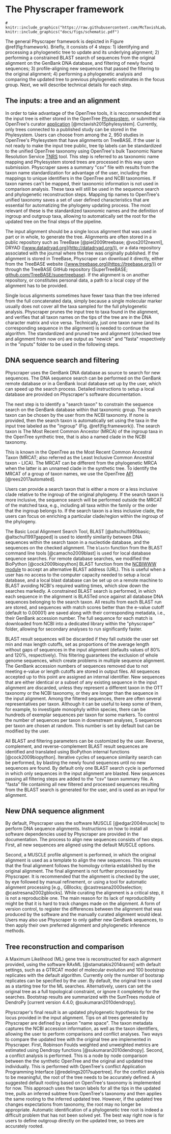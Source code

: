 # The Physcraper framework

```{r framework, echo=FALSE, fig.cap="The Physcraper framework consists of 4 steps (see text). The software is fully described on its documentation website at physcraper.readthedocs.io, along with installation instructions, function usage descriptions, examples and tutorials.", out.width = '85%', fig.retina= 2, fig.align = "center"}
# knitr::include_graphics("https://raw.githubusercontent.com/McTavishLab/physcraper/pyopensci/docs/img/schematic.svg")
knitr::include_graphics("docs/figs/schematic.pdf")
```

The general Physcraper framework is depicted in Figure \@ref(fig:framework). Briefly, it consists of 4 steps: 1) identifying and processing a phylogenetic tree to update and its underlying alignment; 2) performing a constrained BLAST search of sequences from the original alignment on the GenBank DNA database, and filtering of newly found sequences; 3) profile-aligning new sequences that passed the filtering to the original alignment; 4) performing a phylogenetic analysis and comparing the updated tree to previous phylogenetic estimates in the focus group. Next, we will describe technical details for each step.

## The inputs: a tree and an alignment

In order to take advantage of the OpenTree tools, it is reccommended that the input tree is either stored in the
  OpenTree [Phylesystem](https://github.com/opentreeoflife/phylesystem), or submitted via OpenTree's curator [application](https://tree.opentreeoflife.org/curator) [@mctavish2015phylesystem].
  Currently, only trees connected to a published study can be stored in the Phylesystem.
  Users can choose from among the 2, 950 studies in OpenTree's Phylesystem that have alignments on TreeBASE.
  If the user is not ready to make the input tree public, tree tip labels can be standardized to the unified OpenTree taxonomy using OpenTree's bulk Taxonomic Name Resolution Service [TNRS](https://tree.opentreeoflife.org/curator/tnrs/) tool.
  This step is referred to as taxonomic name mapping and Phylesystem stored trees are processed in this way upon submission.
  Physcraper saves a summary "csv" file with results from the taxon name standardization for advantage of the user, including the mappings to unique identifiers in the OpenTree and NCBI taxonomies.
  If taxon names can't be mapped, their taxonomic information is not used in comparison analysis. These taxa will still be used in the sequence search and phylogenetic reconstruction steps.
  Mapping tip names to OpenTree's unified taxonomy saves a set of user defined characteristics
  that are essential for automatizing the phylogeny updating process. The most relevant of these is the standardized taxonomic names and the definition of ingroup and outgroup taxa, allowing to automatically set the root for the updated tree on the final steps of the pipeline.

The input alignment should be a single locus alignment that was used in part or in whole, to generate the tree. Alignments are often stored in a public repository such as TreeBase [@piel2009treebase; @vos2012nexml],
  DRYAD ([www.datadryad.org](http://datadryad.org/)), or a data repository associated with the journal where the tree was originally published.
  If the alignment is stored in TreeBase, Physcraper can download it directly,
  either from the TreeBASE website ([www.treebase.org](https://treebase.org/))
  or through the TreeBASE GitHub repository (SuperTreeBASE; [github.com/TreeBASE/supertreebase](https://github.com/TreeBASE/supertreebase)).
  If the alignment is on another repository, or constitutes personal data, a path to a local copy of the alignment has to be provided.

Single locus alignments sometimes have fewer taxa than the tree inferred from the full concatenated data, simply because a single molecular marker usually does not cover all the taxa sampled for the full phylogenetic analysis. Physcraper prunes the input tree to taxa found in the alignment, and verifies that all taxon names on the tips of the tree are in the DNA character matrix and vice versa. Technically, just one taxon name (and its corresponding sequence in the alignment) is needed to continue the algorithm.
The standardized and pruned tree and alignment (checked tree and alignment from now on) are output as "newick" and "fasta" respectively in the "inputs" folder to be used in the following steps.

## DNA sequence search and filtering

Physcraper uses the GenBank DNA database as source to search for new sequences. The DNA sequence search can be performed on the GenBank remote database or in a GenBank local database set up by the user, which can speed up the search process. Detailed instructions to setup a local database are provided on Physcraper's software documentation.

The next step is to identify a "search taxon" to constrain the sequence search on the GenBank database within that taxonomic group.
  The search taxon can be chosen by the user from the NCBI taxonomy.
  If none is provided, then the search taxon is automatically set using the taxa in the input tree labeled as the "ingroup" (Fig. \@ref(fig:framework)).
  The search taxon is The Most Recent Common Ancestor (MRCA) of the ingroup taxa in the OpenTree synthetic tree, that is also a named clade in the NCBI taxonomy.
  <!-- FIGURE RECOMMENDED: Figure \@ref(fig:search)  -->
  This is known in the OpenTree as the Most Recent Common
  Ancestral Taxon (MRCAT; also referred as the Least Inclusive Common Ancestral taxon - LICA).
  The MRCAT can be different from the phylogenetic MRCA when the latter is an unnamed clade in the synthetic tree.
  To identify the MRCAT of a group of taxon names, we use the OpenTree [API](<https://github.com/OpenTreeOfLife/germinator/wiki/Taxonomy-API-v3#mrca>) [@rees2017automated].

  Users can provide a search taxon that is either a more or a less inclusive
  clade relative to the ingroup of the original phylogeny. If the search taxon is more inclusive, the sequence search will be performed outside the MRCAT of the matched taxa, e.g., including all taxa within
  the family or the order that the ingroup belongs to. If the search taxon is a less inclusive clade, the users can focus on enriching a particular clade/region within the ingroup of the phylogeny.

The Basic Local Alignment Search Tool, BLAST [@altschul1990basic; @altschul1997gapped] is used to identify
  similarity between DNA sequences within the search taxon in a nucleotide
  database, and the sequences on the checked alignment.
  The `blastn` function from the BLAST command line tools [@camacho2009blast] is used for local database sequence searches.
  For remote database searches, we modified the BioPython [@cock2009biopython] BLAST function from the [NCBIWWW module](https://biopython.org/DIST/docs/api/Bio.Blast.NCBIWWW-module.html) to accept an alternative BLAST address (URL). This is useful when a user has no access to the computer capacity needed to setup a local database, and a local blast database can be set up on a remote machine to BLAST avoiding NCBI's required waiting times, which slow down the searches markedly.
A constrained BLAST search is performed, in which each sequence
  in the alignment is BLASTed once against all database DNA sequences belonging to the search
  taxon. All results from each BLAST run are stored, and sequences with match scores better than the e-value cutoff (default to 0.00001) are saved
  along with their corresponding metadata, i.e., their GenBank accession number.
  The full sequence for each match is downloaded from NCBI into a dedicated library within the "physcraper" folder, allowing for secondary analyses to run significantly faster.

BLAST result sequences will be discarded if they fall outside the user set min and max length cutoffs, set as proportions of the average length without gaps of sequences in the input alignment (defaults values of 80% and 120%, respectively).
  This filtering guarantees the exclusion of whole genome sequences, which create problems in multiple sequence alignment.
  The GenBank accession numbers of sequences removed due to not meeting e-value or length cutoffs are stored in output files.
All sequences accepted up to this point are assigned an internal identifier.
New sequences that are either identical or a subset of any existing sequence in the input alignment are discarded, unless they represent a different taxon in the OTT taxonomy or the NCBI taxonomy, or they are longer than the sequence in the input alignment.
Among the filtered sequences, there are often several representatives per taxon.
  Although it can be useful to keep some of them, for example, to investigate monophyly
  within species, there can be hundreds of exemplar sequences per taxon for some markers.
  To control the number of sequences per taxon in downstream analyses,
  5 sequences per taxon are chosen at random. This number is set by default but can be modified by the user.

All BLAST and filtering parameters can be customized by the user.
Reverse, complement, and reverse-complement BLAST result sequences are identified and translated using BioPython internal functions [@cock2009biopython].
Iterative cycles of sequence similarity search can be performed, by blasting the newly found sequences until no new sequences are found. By default only one BLAST search cycle is performed in which only sequences in the input alignment are blasted.
New sequences passing all filtering steps are added to the "csv" taxon summary file.
A "fasta" file containing all new filtered and processed sequences resulting from the BLAST search is generated for the user, and is used as an input for alignment.

## New DNA sequence alignment

By default, Physcraper uses the software MUSCLE [@edgar2004muscle] to perform DNA sequence alignments. Instructions on how to install all software dependencies used by Physcraper are provided in the documentation.
The process to align new sequences consists of two steps. First, all new sequences are aligned using the default MUSCLE options.

Second, a MUSCLE profile alignment is performed, in which the original alignment
  is used as a template to align the new sequences. This ensures that the final alignment
  follows the homology criteria established by the original alignment.
The final alignment is not further processed by Physcraper. It is recommended that the alignment is checked by the user, by eye followed by manual refinement, or using a tool for automatic alignment processing [e.g., GBlocks; @castresana2000selection; @castresana2002gblocks].
While curating the alignment is a critical step, it is not a reproducible one. The main reason for its lack of reproducibility might be that it is hard to track changes made on the alignment. A form of version control, to register the differences between the alignment that was produced by the software and the manually curated alignment would ideal.
Users may also use Physcraper to only gather new GenBank sequences, to then apply their own preferred alignment and phylogenetic inference methods.

## Tree reconstruction and comparison

A Maximum Likelihood (ML) gene tree is reconstructed for each alignment provided, using the software RAxML [@stamatakis2014raxml] with default settings, such as a GTRCAT model of molecular evolution and 100 bootstrap replicates with the default algorithm. Currently only the number of bootsrap replicates can be specified by the user.
By default, the original tree is used as a starting tree for the ML searches. Alternatively, users can set the original tree as a full topological constraint, or ignore it completely for the searches.
Bootstrap results are summarized with the SumTrees module of DendroPy [current version 4.4.0; @sukumaran2010dendropy].

Physcraper's final result is an updated phylogenetic hypothesis for the locus provided in the input alignment.
Tips on all trees generated by Physcraper are defined by a taxon "name space". The taxon metadata captures the NCBI accession information, as well as the taxon identifiers, allowing the user to perform comparisons and conflict analyses.
Two ways to compare the updated tree with the original tree are implemented in Physcraper. First, Robinson Foulds weighted and unweighted metrics are estimated using Dendropy functions [@sukumaran2010dendropy].
Second, a conflict analysis is performed. This is a node by node comparison between the the synthetic OpenTree and the original and updated tree individually. This is performed with OpenTree's conflict Application Programming Interface [@redelings2017supertree].
For the conflict analysis to be meaningful, the root of the tree needs to be accurately defined. A suggested default rooting based on OpenTree's taxonomy is implemented for now. This approach uses the taxon labels for all the tips in the updated tree, pulls an inferred subtree from OpenTree's taxonomy and then applies the same rooting to the inferred updated tree. However, if the updated tree changes expectations from taxonomy, the root may no longer be appropriate. Automatic identification of a phylogenetic tree root is indeed a difficult problem that has not been solved yet. The best way right now is for users to define outgroup directly on the updated tree, so trees are accurately rooted.
<!-- *It would be a nice addition to have users give the output of the input tree as an argument at some point, or maybe we could add a super outgroup at random based on the search taxon* -->
